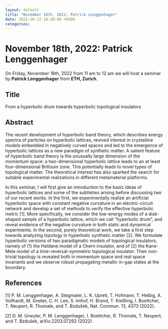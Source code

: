 ```yaml
---
layout: default
title: "November 18th, 2022: Patrick Lenggenhager"
date: 2022-10-12 10:30:00 +0200
categories:
---
```


# November 18th, 2022: Patrick Lenggenhager

On Friday, November 18th, 2022 from 11 am to 12 am we will host a seminar by **Patrick Lenggenhager** from **ETH, Zurich**. 


## Title

From a hyperbolic drum towards hyperbolic topological insulators


## Abstract 

The recent development of hyperbolic band theory, which describes energy spectra of particles on hyperbolic lattices, revived interest in crystalline models embedded in negatively curved spaces and led to the emergence of hyperbolic lattices as a new paradigm of synthetic matter. A salient feature of hyperbolic band theory is the unusually large dimension of the momentum space: a two-dimensional hyperbolic lattice leads to an at least four-dimensional Brillouin zone. This potentially leads to novel types of topological matter. The theoretical interest has also sparked the search for suitable experimental realizations in different metamaterial platforms.

In this seminar, I will first give an introduction to the basic ideas of hyperbolic lattices and some of the subtleties arising before discussing two of our recent works. In the first, we experimentally realize an artificial hyperbolic space with constant negative curvature in an electric-circuit network and develop a set of methods to verify the effective hyperbolic metric [1]. More specifically, we consider the low-energy modes of a disk-shaped sample of a hyperbolic lattice, which we call “hyperbolic drum”, and reveal evidence of the negative curvature in both static and dynamical experiments. In the second, purely theoretical work, we take a first step towards analyzing topology in hyperbolic synthetic matter [2]. We formulate hyperbolic versions of two paradigmatic models of topological insulators, namely of (1) the Haldane model of a Chern insulator, and of (2) the Kane-Mele model of a time-reversal-symmetric topological insulator. Their non-trivial topology is revealed both in momentum space and real space invariants and we observe robust propagating metallic in-gap states at the boundary.


## References

[1] P. M. Lenggenhager, A. Stegmaier, L. K. Upreti, T. Hofmann, T. Helbig, A. Vollhardt, M. Greiter, C. H. Lee, S. Imhof, H. Brand, T. Kießling, I. Boettcher, T. Neupert, R. Thomale, and T. Bzdušek, Nat. Commun. 13, 4373 (2022).

[2] D. M. Urwyler, P. M. Lenggenhager, I. Boettcher, R. Thomale, T. Neupert, and T. Bzdušek, arXiv:2203.07292 (2022).




